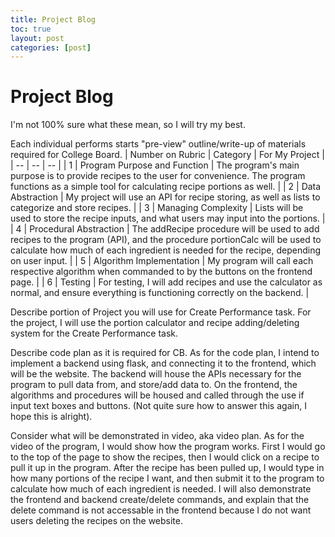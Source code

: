 ```yaml
---
title: Project Blog
toc: true
layout: post
categories: [post]
---
```

#  Project Blog
I'm not 100% sure what these mean, so I will try my best. 

Each individual performs starts "pre-view" outline/write-up of materials required for College Board. 
| Number on Rubric | Category | For My Project | 
| -- | -- | -- |
| 1 | Program Purpose and Function | The program's main purpose is to provide recipes to the user for convenience. The program functions as a simple tool for calculating recipe portions as well. |
| 2 | Data Abstraction | My project will use an API for recipe storing, as well as lists to categorize and store recipes. |
| 3 | Managing Complexity | Lists will be used to store the recipe inputs, and what users may input into the portions. |
| 4 | Procedural Abstraction | The addRecipe procedure will be used to add recipes to the program (API), and the procedure portionCalc will be used to calculate how much of each ingredient is needed for the recipe, depending on user input. |
| 5 | Algorithm Implementation | My program will call each respective algorithm when commanded to by the buttons on the frontend page. |
| 6 | Testing | For testing, I will add recipes and use the calculator as normal, and ensure everything is functioning correctly on the backend. |

Describe portion of Project you will use for Create Performance task.
For the project, I will use the portion calculator and recipe adding/deleting system for the Create Performance task.

Describe code plan as it is required for CB.
As for the code plan, I intend to implement a backend using flask, and connecting it to the frontend, which will be the website. The backend will house the APIs necessary for the program to pull data from, and store/add data to. On the frontend, the algorithms and procedures will be housed and called through the use if input text boxes and buttons. (Not quite sure how to answer this again, I hope this is alright).

Consider what will be demonstrated in video, aka video plan.
As for the video of the program, I would show how the program works. First I would go to the top of the page to show the recipes, then I would click on a recipe to pull it up in the program. After the recipe has been pulled up, I would type in how many portions of the recipe I want, and then submit it to the program to calculate how much of each ingredient is needed. I will also demonstrate the frontend and backend create/delete commands, and explain that the delete command is not accessable in the frontend because I do not want users deleting the recipes on the website.